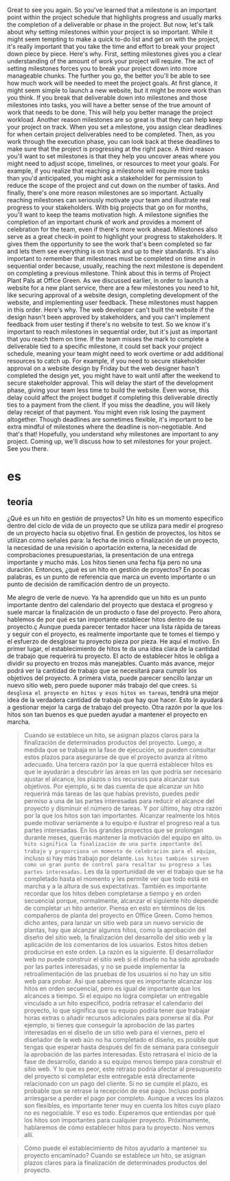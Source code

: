 Great to see you again. So you've learned that a milestone is an important point within the project schedule that highlights progress and usually marks the completion of a deliverable or phase in the project. But now, let's talk about why setting milestones within your project is so important. While it might seem tempting to make a quick to-do list and get on with the project, it's really important that you take the time and effort to break your project down piece by piece. Here's why. First, setting milestones gives you a clear understanding of the amount of work your project will require. The act of setting milestones forces you to break your project down into more manageable chunks. The further you go, the better you'll be able to see how much work will be needed to meet the project goals. At first glance, it might seem simple to launch a new website, but it might be more work than you think. If you break that deliverable down into milestones and those milestones into tasks, you will have a better sense of the true amount of work that needs to be done. This will help you better manage the project workload. Another reason milestones are so great is that they can help keep your project on track. When you set a milestone, you assign clear deadlines for when certain project deliverables need to be completed. Then, as you work through the execution phase, you can look back at these deadlines to make sure that the project is progressing at the right pace. A third reason you'll want to set milestones is that they help you uncover areas where you might need to adjust scope, timelines, or resources to meet your goals. For example, if you realize that reaching a milestone will require more tasks than you'd anticipated, you might ask a stakeholder for permission to reduce the scope of the project and cut down on the number of tasks. And finally, there's one more reason milestones are so important. Actually reaching milestones can seriously motivate your team and illustrate real progress to your stakeholders. With big projects that go on for months, you'll want to keep the teams motivation high. A milestone signifies the completion of an important chunk of work and provides a moment of celebration for the team, even if there's more work ahead. Milestones also serve as a great check-in point to highlight your progress to stakeholders. It gives them the opportunity to see the work that's been completed so far and lets them see everything is on track and up to their standards. It's also important to remember that milestones must be completed on time and in sequential order because, usually, reaching the next milestone is dependent on completing a previous milestone. Think about this in terms of Project Plant Pals at Office Green. As we discussed earlier, in order to launch a website for a new plant service, there are a few milestones you need to hit, like securing approval of a website design, completing development of the website, and implementing user feedback. These milestones must happen in this order. Here's why. The web developer can't built the website if the design hasn't been approved by stakeholders, and you can't implement feedback from user testing if there's no website to test. So we know it's important to reach milestones in sequential order, but it's just as important that you reach them on time. If the team misses the mark to complete a deliverable tied to a specific milestone, it could set back your project schedule, meaning your team might need to work overtime or add additional resources to catch up. For example, if you need to secure stakeholder approval on a website design by Friday but the web designer hasn't completed the design yet, you might have to wait until after the weekend to secure stakeholder approval. This will delay the start of the development phase, giving your team less time to build the website. Even worse, this delay could affect the project budget if completing this deliverable directly ties to a payment from the client. If you miss the deadline, you will likely delay receipt of that payment. You might even risk losing the payment altogether. Though deadlines are sometimes flexible, it's important to be extra mindful of milestones where the deadline is non-negotiable. And that's that! Hopefully, you understand why milestones are important to any project. Coming up, we'll discuss how to set milestones for your project. See you there.
# es 

## teoria 
¿Qué es un hito en gestión de proyectos?
Un hito es un momento específico dentro del ciclo de vida de un proyecto que se utiliza para medir el progreso de un proyecto hacia su objetivo final. En gestión de proyectos, los hitos se utilizan como señales para: la fecha de inicio o finalización de un proyecto, la necesidad de una revisión o aportación externa, la necesidad de comprobaciones presupuestarias, la presentación de una entrega importante y mucho más. Los hitos tienen una fecha fija pero no una duración. Entonces, ¿qué es un hito en gestión de proyectos? En pocas palabras, es un punto de referencia que marca un evento importante o un punto de decisión de ramificación dentro de un proyecto.


Me alegro de verle de nuevo. Ya ha aprendido que un hito es un punto importante dentro del calendario del proyecto que destaca el progreso y suele marcar la finalización de un producto o fase del proyecto. Pero ahora, hablemos de por qué es tan importante establecer hitos dentro de su proyecto.ç
Aunque pueda parecer tentador hacer una lista rápida de tareas y seguir con el proyecto, es realmente importante que te tomes el tiempo y el esfuerzo de desglosar tu proyecto pieza por pieza.
He aquí el motivo. En primer lugar, el establecimiento de hitos te da una idea clara de la cantidad de trabajo que requerirá tu proyecto.
El acto de establecer hitos le obliga a dividir su proyecto en trozos más manejables. Cuanto más avance, mejor podrá ver la cantidad de trabajo que se necesitará para cumplir los objetivos del proyecto.
A primera vista, puede parecer sencillo lanzar un nuevo sitio web, pero puede suponer más trabajo del que crees.
`Si desglosa el proyecto en hitos y esos hitos en tareas`, tendrá una mejor idea de la verdadera cantidad de trabajo que hay que hacer. Esto le ayudará a gestionar mejor la carga de trabajo del proyecto.
Otra razón por la que los hitos son tan buenos es que pueden ayudar a mantener el proyecto en marcha. 
> Cuando se establece un hito, se asignan plazos claros para la finalización de determinados productos del proyecto. 
Luego, a medida que se trabaja en la fase de ejecución, se pueden consultar estos plazos para asegurarse de que el proyecto avanza al ritmo adecuado.
Una tercera razón por la que querrá establecer hitos es que le ayudarán a descubrir las áreas en las que podría ser necesario ajustar el alcance, los plazos o los recursos para alcanzar sus objetivos.
Por ejemplo, si te das cuenta de que alcanzar un hito requerirá más tareas de las que habías previsto, puedes pedir permiso a una de las partes interesadas para reducir el alcance del proyecto y disminuir el número de tareas. Y por último, hay otra razón por la que los hitos son tan importantes. Alcanzar realmente los hitos puede motivar seriamente a tu equipo e ilustrar el progreso real a tus partes interesadas.
En los grandes proyectos que se prolongan durante meses, querrás mantener la motivación del equipo en alto.
`Un hito significa la finalización de una parte importante del trabajo y proporciona un momento de celebración para el equipo`, incluso si hay más trabajo por delante.
`Los hitos también sirven como un gran punto de control para resaltar su progreso a las partes interesadas.` Les da la oportunidad de ver el trabajo que se ha completado hasta el momento y les permite ver que todo está en marcha y a la altura de sus expectativas. También es importante recordar que los hitos deben completarse a tiempo y en orden secuencial porque, normalmente, alcanzar el siguiente hito depende de completar un hito anterior. Piensa en esto en términos de los compañeros de planta del proyecto en Office Green. Como hemos dicho antes, para lanzar un sitio web para un nuevo servicio de plantas, hay que alcanzar algunos hitos, como la aprobación del diseño del sitio web, la finalización del desarrollo del sitio web y la aplicación de los comentarios de los usuarios.
Estos hitos deben producirse en este orden. La razón es la siguiente.
El desarrollador web no puede construir el sitio web si el diseño no ha sido aprobado por las partes interesadas, y no se puede implementar la retroalimentación de las pruebas de los usuarios si no hay un sitio web para probar.
Así que sabemos que es importante alcanzar los hitos en orden secuencial, pero es igual de importante que los alcances a tiempo. Si el equipo no logra completar un entregable vinculado a un hito específico, podría retrasar el calendario del proyecto, lo que significa que su equipo podría tener que trabajar horas extras o añadir recursos adicionales para ponerse al día.
Por ejemplo, si tienes que conseguir la aprobación de las partes interesadas en el diseño de un sitio web para el viernes, pero el diseñador de la web aún no ha completado el diseño, es posible que tengas que esperar hasta después del fin de semana para conseguir la aprobación de las partes interesadas.
Esto retrasará el inicio de la fase de desarrollo, dando a su equipo menos tiempo para construir el sitio web.
Y lo que es peor, este retraso podría afectar al presupuesto del proyecto si completar este entregable está directamente relacionado con un pago del cliente.
Si no se cumple el plazo, es probable que se retrase la recepción de ese pago. Incluso podría arriesgarse a perder el pago por completo.
Aunque a veces los plazos son flexibles, es importante tener muy en cuenta los hitos cuyo plazo no es negociable. Y eso es todo. Esperamos que entiendas por qué los hitos son importantes para cualquier proyecto. Próximamente, hablaremos de cómo establecer hitos para tu proyecto. Nos vemos allí.

> Cómo puede el establecimiento de hitos ayudarlo a mantener su proyecto encaminado?
>Cuando se establece un hito, se asignan plazos claros para la finalización de determinados productos del proyecto.



